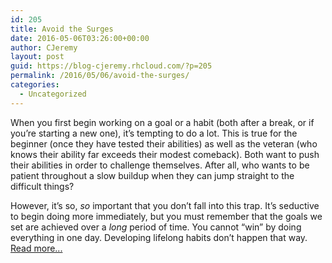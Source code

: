 ```yaml
---
id: 205
title: Avoid the Surges
date: 2016-05-06T03:26:00+00:00
author: CJeremy
layout: post
guid: https://blog-cjeremy.rhcloud.com/?p=205
permalink: /2016/05/06/avoid-the-surges/
categories:
  - Uncategorized
---
```

When you first begin working on a goal or a habit (both after a break, or if you&#8217;re starting a new one), it&#8217;s tempting to do a lot. This is true for the beginner (once they have tested their abilities) as well as the veteran (who knows their ability far exceeds their modest comeback). Both want to push their abilities in order to challenge themselves. After all, who wants to be patient throughout a slow buildup when they can jump straight to the difficult things?

However, it&#8217;s so, _so_ important that you don&#8217;t fall into this trap. It&#8217;s seductive to begin doing more immediately, but you must remember that the goals we set are achieved over a _long_ period of time. You cannot &#8220;win&#8221; by doing everything in one day. Developing lifelong habits don&#8217;t happen that way. <span class="post-teaser-more">&nbsp;<br /><a href="http://blog-cjeremy.rhcloud.com/2016/05/06/avoid-the-surges/" title="Permanent Link: Avoid the Surges" rel="bookmark">Read more...</br></span></p>